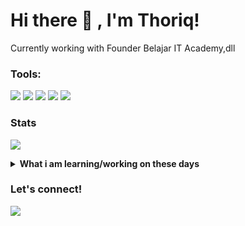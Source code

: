 # Hi there 👋 , I'm Thoriq!
Currently working with Founder Belajar IT Academy,dll

### Tools:
<p>
    <img src="https://img.shields.io/badge/Android-Studio?&logo=androidstudio" />
    <img src="https://img.shields.io/badge/OS-MacOS-blue?&logo=apple" />
    <img src="https://img.shields.io/badge/Code-Swift-blue?&logo=swift" />
    <img src="https://img.shields.io/badge/IDE-Xcode-blue?&logo=xcode" />
    <img src="https://img.shields.io/badge/Text%20Editor-Visual%20Studio%20Code-blue?&logo=visual%20studio%20code&logoColor=blue" />
</p>

### Stats
<p>
    <img src="https://github-readme-stats.vercel.app/api?username=thoriqkurniawan&hide=contribs,prs&show_icons=true&hide_border=true&title_color=000" />
</p>

<details>
 <summary><strong>What i am learning/working on these days</strong></summary>
    - 🔭 I’m currently working on Belajar IT Academy,dll </br>
    - 🌱 I’m currently learning Flutter,Kotlin,javascript,dll</br>
    - 👯 I’m looking to collaborate on Mobile Apps.Web Dev,dll </br>
    - 🤔 I’m looking for help with master of programming. hehe </br>
    - 💬 Ask me about anything.</br>
    - 😄 Pronouns: He/Him </br>
    - ⚡ Fun fact: ... </br>
</details>

### Let's connect!
<p>
    <a href="https://instagram.com/@belajaritacademy" target="blank"><img src="https://img.shields.io/badge/belajaritacademy-30302f?style=flat&logo=instagram" 
</p>

<!--
**thoriqkurniawan/thoriqkurniawan** is a ✨ _special_ ✨ repository because its `README.md` (this file) appears on your GitHub profile.

Here are some ideas to get you started:

- 🔭 I’m currently working on ...
- 🌱 I’m currently learning ...
- 👯 I’m looking to collaborate on ...
- 🤔 I’m looking for help with ...
- 💬 Ask me about ...
- 📫 How to reach me: ...
- 😄 Pronouns: ...
- ⚡ Fun fact: ...
-->

